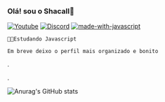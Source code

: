 ### Olá! sou o Shacall🐺

[![Youtube](https://img.shields.io/badge/YouTube_Gaming-FF0000?style=for-the-badge&logo=youtube-gaming&logoColor=white)](https://www.youtube.com/channel/UC5smcKX06mpkNVH3BLdoNfQ)
[![Discord](https://badgen.net/badge/icon/discord?icon=discord&label)](https://discord.gg/kcJyy6zyxW)
[![made-with-javascript](https://img.shields.io/badge/Made%20with-JavaScript-1f425f.svg)](https://www.javascript.com)


    👨‍🎓Estudando Javascript

    Em breve deixo o perfil mais organizado e bonito
.

.


![Anurag's GitHub stats](https://github-readme-stats.vercel.app/api?username=shacalldev&show_icons=true&theme=radical)



